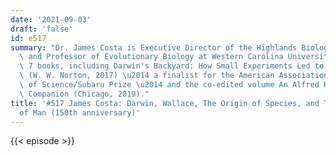 ```yaml
---
date: '2021-09-03'
draft: 'false'
id: e517
summary: "Dr. James Costa is Executive Director of the Highlands Biological Station\
  \ and Professor of Evolutionary Biology at Western Carolina University. He has authored\
  \ 7 books, including Darwin's Backyard: How Small Experiments Led to a Big Theory\
  \ (W. W. Norton, 2017) \u2014 a finalist for the American Association for the Advancement\
  \ of Science/Subaru Prize \u2014 and the co-edited volume An Alfred Russel Wallace\
  \ Companion (Chicago, 2019)."
title: '#517 James Costa: Darwin, Wallace, The Origin of Species, and The Descent
  of Man (150th anniversary)'
---
```

{{< episode >}}
